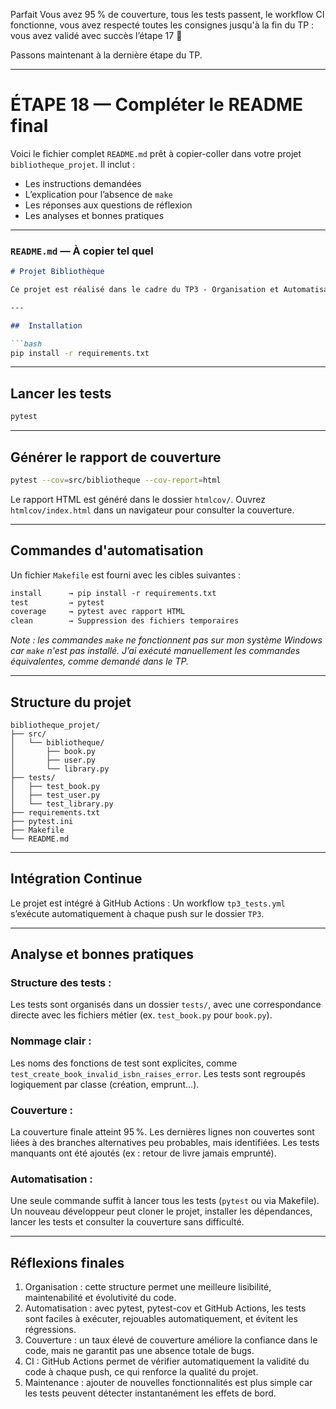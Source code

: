 Parfait Vous avez 95 % de couverture, tous les tests passent, le workflow CI fonctionne, vous avez respecté toutes les consignes jusqu'à la fin du TP : vous avez validé avec succès l’étape 17 🎉

Passons maintenant à la dernière étape du TP.

---

#  ÉTAPE 18 — Compléter le README final

Voici le fichier complet `README.md` prêt à copier-coller dans votre projet `bibliotheque_projet`. Il inclut :

* Les instructions demandées
* L’explication pour l’absence de `make`
* Les réponses aux questions de réflexion
* Les analyses et bonnes pratiques

---

###  `README.md` — À copier tel quel

````markdown
# Projet Bibliothèque

Ce projet est réalisé dans le cadre du TP3 - Organisation et Automatisation des Tests.

---

##  Installation

```bash
pip install -r requirements.txt
````

---

##  Lancer les tests

```bash
pytest
```

---

##  Générer le rapport de couverture

```bash
pytest --cov=src/bibliotheque --cov-report=html
```

Le rapport HTML est généré dans le dossier `htmlcov/`. Ouvrez `htmlcov/index.html` dans un navigateur pour consulter la couverture.

---

##  Commandes d'automatisation

Un fichier `Makefile` est fourni avec les cibles suivantes :

```makefile
install      → pip install -r requirements.txt
test         → pytest
coverage     → pytest avec rapport HTML
clean        → Suppression des fichiers temporaires
```

*Note : les commandes `make` ne fonctionnent pas sur mon système Windows car `make` n'est pas installé.
J’ai exécuté manuellement les commandes équivalentes, comme demandé dans le TP.*

---

##  Structure du projet

```
bibliotheque_projet/
├── src/
│   └── bibliotheque/
│       ├── book.py
│       ├── user.py
│       └── library.py
├── tests/
│   ├── test_book.py
│   ├── test_user.py
│   └── test_library.py
├── requirements.txt
├── pytest.ini
├── Makefile
└── README.md
```

---

##  Intégration Continue

Le projet est intégré à GitHub Actions :
Un workflow `tp3_tests.yml` s’exécute automatiquement à chaque push sur le dossier `TP3`.

---

##  Analyse et bonnes pratiques

###  Structure des tests :

Les tests sont organisés dans un dossier `tests/`, avec une correspondance directe avec les fichiers métier (ex. `test_book.py` pour `book.py`).

###  Nommage clair :

Les noms des fonctions de test sont explicites, comme `test_create_book_invalid_isbn_raises_error`.
Les tests sont regroupés logiquement par classe (création, emprunt...).

###  Couverture :

La couverture finale atteint 95 %.
Les dernières lignes non couvertes sont liées à des branches alternatives peu probables, mais identifiées.
Les tests manquants ont été ajoutés (ex : retour de livre jamais emprunté).

###  Automatisation :

Une seule commande suffit à lancer tous les tests (`pytest` ou via Makefile).
Un nouveau développeur peut cloner le projet, installer les dépendances, lancer les tests et consulter la couverture sans difficulté.

---

## Réflexions finales

1. Organisation : cette structure permet une meilleure lisibilité, maintenabilité et évolutivité du code.
2. Automatisation : avec pytest, pytest-cov et GitHub Actions, les tests sont faciles à exécuter, rejouables automatiquement, et évitent les régressions.
3. Couverture : un taux élevé de couverture améliore la confiance dans le code, mais ne garantit pas une absence totale de bugs.
4. CI : GitHub Actions permet de vérifier automatiquement la validité du code à chaque push, ce qui renforce la qualité du projet.
5. Maintenance : ajouter de nouvelles fonctionnalités est plus simple car les tests peuvent détecter instantanément les effets de bord.

